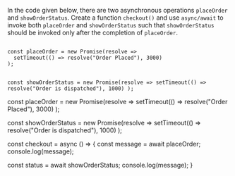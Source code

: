 In the code given below,
there are two asynchronous operations
`placeOrder` and `showOrderStatus`.
Create a function `checkout()`
and
use `async/await` to invoke
both `placeOrder` and `showOrderStatus`
such that `showOrderStatus` should be
invoked only after the completion of `placeOrder`.

<codeblock type="exercise" language="javascript" runAsync="true" timeOut="2000" testMode="fixedInput">
<code>
const placeOrder = new Promise(resolve =>
  setTimeout(() => resolve("Order Placed"), 3000)
);

const showOrderStatus = new Promise(resolve =>
  setTimeout(() => resolve("Order is dispatched"), 1000)
);
</code>

<solution>
const placeOrder = new Promise(resolve =>
  setTimeout(() => resolve("Order Placed"), 3000)
);

const showOrderStatus = new Promise(resolve =>
  setTimeout(() => resolve("Order is dispatched"), 1000)
);

const checkout = async () => {
  const message = await placeOrder;
  console.log(message);

  const status = await showOrderStatus;
  console.log(message);
}
</solution>
</codeblock>